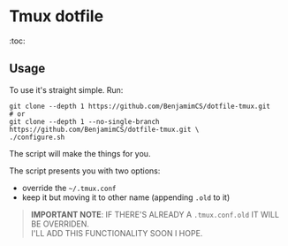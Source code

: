 # Tmux dotfile
:toc:

## Usage
To use it's straight simple. Run:
```
git clone --depth 1 https://github.com/BenjamimCS/dotfile-tmux.git
# or
git clone --depth 1 --no-single-branch https://github.com/BenjamimCS/dotfile-tmux.git \
./configure.sh
```
The script will make the things for you.

The script presents you with two options:
* override the `~/.tmux.conf`
* keep it but moving it to other name (appending `.old` to it)

> **IMPORTANT NOTE**: IF THERE'S ALREADY A `.tmux.conf.old` IT WILL BE OVERRIDEN.  
> I'LL ADD THIS FUNCTIONALITY SOON I HOPE.
